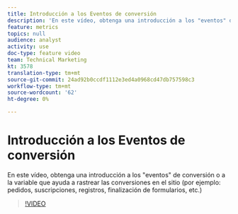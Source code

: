 ```yaml
---
title: Introducción a los Eventos de conversión
description: 'En este vídeo, obtenga una introducción a los "eventos" de conversión o a la variable que ayuda a rastrear las conversiones en el sitio (por ejemplo: pedidos, suscripciones, registros, finalización de formularios, etc.)'
feature: metrics
topics: null
audience: analyst
activity: use
doc-type: feature video
team: Technical Marketing
kt: 3578
translation-type: tm+mt
source-git-commit: 24ad92b0ccdf1112e3ed4a0968cd47db757598c3
workflow-type: tm+mt
source-wordcount: '62'
ht-degree: 0%

---
```



# Introducción a los Eventos de conversión

En este vídeo, obtenga una introducción a los &quot;eventos&quot; de conversión o a la variable que ayuda a rastrear las conversiones en el sitio (por ejemplo: pedidos, suscripciones, registros, finalización de formularios, etc.)

>[!VIDEO](https://video.tv.adobe.com/v/28764/?quality=12)
